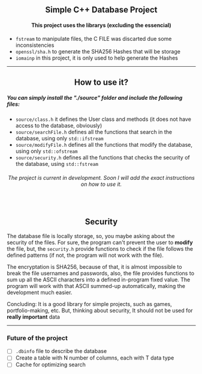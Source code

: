 <h2 align=center>Simple C++ Database Project</h2>

<h4 align=center>This project uses the librarys (excluding the essencial)</h4>

- `fstream` to manipulate files, the C FILE was discarted due some inconsistencies
- `openssl/sha.h` to generate the SHA256 Hashes that will be storage
- `iomainp` in this project, it is only used to help generate the Hashes

___

<h2 align=center>How to use it?</h3>

##### You can simply install the "./source" folder and include the following files: 

- `source/class.h` it defines the User class and methods (it does not have access to the database, obviously)
- `source/searchFile.h` defines all the functions that search in the database, using only `std::ifstream`
- `source/modifyFile.h` defines all the functions that modify the database, using only `std::ofstream`
- `source/security.h` defines all the functions that checks the security of the database, using `std::fstream`

<div align=center>

###### The project is current in development. Soon I will add the exact instructions on how to use it.

</div>

<br/>

<h2 align=center>Security</h3>

<p align="justify">
  
The database file is locally storage, so, you maybe asking about the security of the files.
For sure, the program can't prevent the user to **modify** the file, but, the `security.h` provide functions 
to check if the file follows the defined patterns (if not, the program will not work with the file).

The encryptation is SHA256, because of that, it is almost impossible to break the file usernames and passwords,
also, the file provides functions to sum up all the ASCII characters into a defined in-program fixed value. The program will work with
that ASCII summed-up automatically, making the development much easier.

Concluding: It is a good library for simple projects, such as games, portfolio-making, etc. But, thinking about security, It should not 
be used for **really important** data 

</p>

<hr>

### Future of the project

- [ ] `.dbinfo` file to describe the database
- [ ] Create a table with N number of columns, each with T data type
- [ ] Cache for optimizing search
